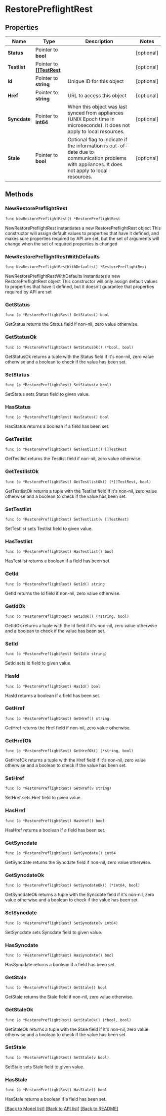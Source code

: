 # RestorePreflightRest

## Properties

Name | Type | Description | Notes
------------ | ------------- | ------------- | -------------
**Status** | Pointer to **bool** |  | [optional] 
**Testlist** | Pointer to [**[]TestRest**](TestRest.md) |  | [optional] 
**Id** | Pointer to **string** | Unique ID for this object | [optional] 
**Href** | Pointer to **string** | URL to access this object | [optional] 
**Syncdate** | Pointer to **int64** | When this object was last synced from appliances (UNIX Epoch time in microseconds). It does not apply to local resources. | [optional] 
**Stale** | Pointer to **bool** | Optional flag to indicate if the information is out-of-date due to communication problems with appliances. It does not apply to local resources. | [optional] 

## Methods

### NewRestorePreflightRest

`func NewRestorePreflightRest() *RestorePreflightRest`

NewRestorePreflightRest instantiates a new RestorePreflightRest object
This constructor will assign default values to properties that have it defined,
and makes sure properties required by API are set, but the set of arguments
will change when the set of required properties is changed

### NewRestorePreflightRestWithDefaults

`func NewRestorePreflightRestWithDefaults() *RestorePreflightRest`

NewRestorePreflightRestWithDefaults instantiates a new RestorePreflightRest object
This constructor will only assign default values to properties that have it defined,
but it doesn't guarantee that properties required by API are set

### GetStatus

`func (o *RestorePreflightRest) GetStatus() bool`

GetStatus returns the Status field if non-nil, zero value otherwise.

### GetStatusOk

`func (o *RestorePreflightRest) GetStatusOk() (*bool, bool)`

GetStatusOk returns a tuple with the Status field if it's non-nil, zero value otherwise
and a boolean to check if the value has been set.

### SetStatus

`func (o *RestorePreflightRest) SetStatus(v bool)`

SetStatus sets Status field to given value.

### HasStatus

`func (o *RestorePreflightRest) HasStatus() bool`

HasStatus returns a boolean if a field has been set.

### GetTestlist

`func (o *RestorePreflightRest) GetTestlist() []TestRest`

GetTestlist returns the Testlist field if non-nil, zero value otherwise.

### GetTestlistOk

`func (o *RestorePreflightRest) GetTestlistOk() (*[]TestRest, bool)`

GetTestlistOk returns a tuple with the Testlist field if it's non-nil, zero value otherwise
and a boolean to check if the value has been set.

### SetTestlist

`func (o *RestorePreflightRest) SetTestlist(v []TestRest)`

SetTestlist sets Testlist field to given value.

### HasTestlist

`func (o *RestorePreflightRest) HasTestlist() bool`

HasTestlist returns a boolean if a field has been set.

### GetId

`func (o *RestorePreflightRest) GetId() string`

GetId returns the Id field if non-nil, zero value otherwise.

### GetIdOk

`func (o *RestorePreflightRest) GetIdOk() (*string, bool)`

GetIdOk returns a tuple with the Id field if it's non-nil, zero value otherwise
and a boolean to check if the value has been set.

### SetId

`func (o *RestorePreflightRest) SetId(v string)`

SetId sets Id field to given value.

### HasId

`func (o *RestorePreflightRest) HasId() bool`

HasId returns a boolean if a field has been set.

### GetHref

`func (o *RestorePreflightRest) GetHref() string`

GetHref returns the Href field if non-nil, zero value otherwise.

### GetHrefOk

`func (o *RestorePreflightRest) GetHrefOk() (*string, bool)`

GetHrefOk returns a tuple with the Href field if it's non-nil, zero value otherwise
and a boolean to check if the value has been set.

### SetHref

`func (o *RestorePreflightRest) SetHref(v string)`

SetHref sets Href field to given value.

### HasHref

`func (o *RestorePreflightRest) HasHref() bool`

HasHref returns a boolean if a field has been set.

### GetSyncdate

`func (o *RestorePreflightRest) GetSyncdate() int64`

GetSyncdate returns the Syncdate field if non-nil, zero value otherwise.

### GetSyncdateOk

`func (o *RestorePreflightRest) GetSyncdateOk() (*int64, bool)`

GetSyncdateOk returns a tuple with the Syncdate field if it's non-nil, zero value otherwise
and a boolean to check if the value has been set.

### SetSyncdate

`func (o *RestorePreflightRest) SetSyncdate(v int64)`

SetSyncdate sets Syncdate field to given value.

### HasSyncdate

`func (o *RestorePreflightRest) HasSyncdate() bool`

HasSyncdate returns a boolean if a field has been set.

### GetStale

`func (o *RestorePreflightRest) GetStale() bool`

GetStale returns the Stale field if non-nil, zero value otherwise.

### GetStaleOk

`func (o *RestorePreflightRest) GetStaleOk() (*bool, bool)`

GetStaleOk returns a tuple with the Stale field if it's non-nil, zero value otherwise
and a boolean to check if the value has been set.

### SetStale

`func (o *RestorePreflightRest) SetStale(v bool)`

SetStale sets Stale field to given value.

### HasStale

`func (o *RestorePreflightRest) HasStale() bool`

HasStale returns a boolean if a field has been set.


[[Back to Model list]](../README.md#documentation-for-models) [[Back to API list]](../README.md#documentation-for-api-endpoints) [[Back to README]](../README.md)


